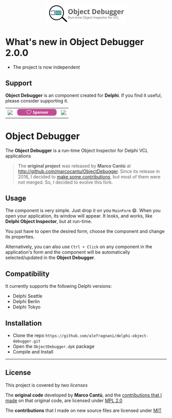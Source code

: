 <p align="center">
  <br />
  <a title="Learn more about Object Debugger" href="http://github.com/alefragnani/delphi-object-debugger"><img src="images/delphi-object-debugger-logo-readme.png" alt="Object Debugger Logo" width="50%" /></a>
</p>

# What's new in Object Debugger 2.0.0

* The project is now independent

## Support

**Object Debugger** is an component created for **Delphi**. If you find it useful, please consider supporting it.

<table align="center" width="60%" border="0">
  <tr>
    <td>
      <a title="Paypal" href="https://www.paypal.com/cgi-bin/webscr?cmd=_donations&business=EP57F3B6FXKTU&lc=US&item_name=Alessandro%20Fragnani&item_number=delphi&currency_code=USD&bn=PP%2dDonationsBF%3abtn_donate_SM%2egif%3aNonHosted"><img src="https://www.paypalobjects.com/en_US/i/btn/btn_donate_SM.gif"/></a>
    </td>
    <td>
      <a title="GitHub Sponsors" href="https://github.com/sponsors/alefragnani"><img src="https://raw.githubusercontent.com/alefragnani/oss-resources/master/images/button-become-a-sponsor-rounded-small.png"/></a>
    </td>
    <td>
      <a title="Patreon" href="https://www.patreon.com/alefragnani"><img src="images/become-a-patron-rounded.png"/></a>
    </td>
  </tr>
</table>

# Object Debugger

The **Object Debugger** is a run-time Object Inspector for Delphi VCL applications

> The **original project** was released by **Marco Cantù** at http://github.com/marcocantu/ObjectDebugger. Since its release in 2016, I decided to [make some contributions](https://github.com/marcocantu/ObjectDebugger/pulls/alefragnani), but most of them were not merged. So, I decided to evolve this fork.

## Usage

The component is very simple. Just drop it on you `MainForm` :smile:. When you open your application, its window will appear. It looks, and works, like **Delphi Object Inspector**, but at run-time. 

You just have to open the desired form, choose the component and change its properties. 

Alternatively, you can also use `Ctrl + Click` on any component in the application's form and the component will be automatically selected/updated in the **Object Debugger**.

## Compatibility

It currently supports the following Delphi versions:

* Delphi Seattle
* Delphi Berlin
* Delphi Tokyo

## Installation

* Clone the repo `https://github.com/alefragnani/delphi-object-debugger.git`
* Open the `ObjectDebugger.dpk` package
* Compile and Install

---

## License

This project is covered by _two licenses_

The **original code** developed by **Marco Cantù**, and the [contributions that I made](https://github.com/marcocantu/ObjectDebugger/pulls/alefragnani) on that original code, are licensed under [MPL 2.0](https://www.mozilla.org/en-US/MPL/2.0/)

The **contributions** that I made on new source files are licensed under [MIT](https://opensource.org/licenses/MIT)